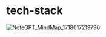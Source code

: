 # tech-stack
![NoteGPT_MindMap_1718017219796](https://github.com/abdo544445/tech-stack/assets/166471263/7411bbb6-b881-4a10-b2bc-09f20a834c6e)
